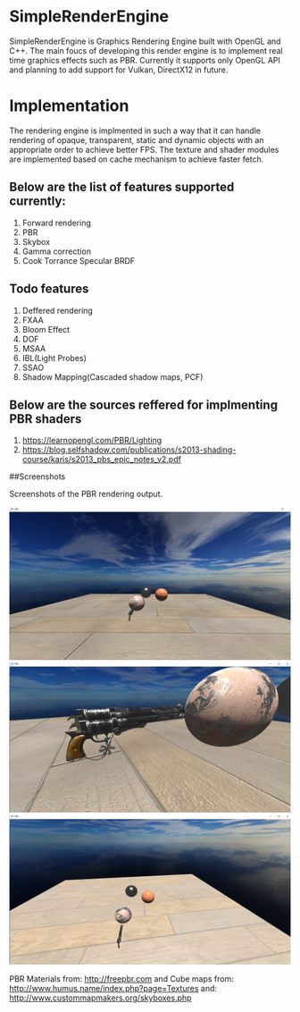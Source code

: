 # SimpleRenderEngine
SimpleRenderEngine is Graphics Rendering Engine built with OpenGL and C++. The main foucs of developing this render engine is to implement real time graphics effects such as PBR. Currently it supports only OpenGL API and planning to add support for Vulkan, DirectX12 in future. 

# Implementation 
 The rendering engine is implmented in such a way that it can handle rendering of opaque, transparent, static and dynamic objects with an appropriate order to achieve better FPS. 
 The texture and shader modules are implemented based on cache mechanism to achieve faster fetch. 
 
## Below are the list of features supported currently:
 1. Forward rendering
 2. PBR
 3. Skybox
 4. Gamma correction
 5. Cook Torrance Specular BRDF

## Todo features
 1. Deffered rendering
 2. FXAA
 3. Bloom Effect
 4. DOF
 5. MSAA
 6. IBL(Light Probes)
 7. SSAO
 8. Shadow Mapping(Cascaded shadow maps, PCF)

## Below are the sources reffered for implmenting PBR shaders
 1. https://learnopengl.com/PBR/Lighting
 2. https://blog.selfshadow.com/publications/s2013-shading-course/karis/s2013_pbs_epic_notes_v2.pdf


##Screenshots

Screenshots of the PBR rendering output.

![](OutputImages/Screenshot1.png "Screenshot")
![](OutputImages/Screenshot2.png "Screenshot")
![](OutputImages/Screenshot3.png "Screenshot")

PBR Materials from: http://freepbr.com  and Cube maps from: http://www.humus.name/index.php?page=Textures 
and: http://www.custommapmakers.org/skyboxes.php


